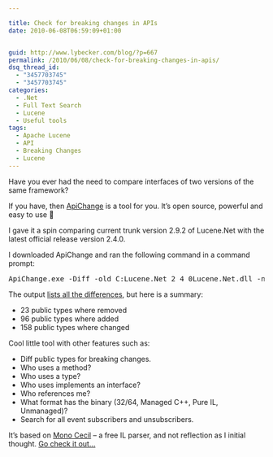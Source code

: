 ```yaml
---

title: Check for breaking changes in APIs
date: 2010-06-08T06:59:09+01:00


guid: http://www.lybecker.com/blog/?p=667
permalink: /2010/06/08/check-for-breaking-changes-in-apis/
dsq_thread_id:
  - "3457703745"
  - "3457703745"
categories:
  - .Net
  - Full Text Search
  - Lucene
  - Useful tools
tags:
  - Apache Lucene
  - API
  - Breaking Changes
  - Lucene
---
```

Have you ever had the need to compare interfaces of two versions of the same framework?

If you have, then [ApiChange](http://apichange.codeplex.com/ "ApiChange on CodePlex") is a tool for you. It’s open source, powerful and easy to use 🙂

I gave it a spin comparing current trunk version 2.9.2 of Lucene.Net with the latest official release version 2.4.0.

I downloaded ApiChange and ran the following command in a command prompt:

<pre class="brush: bash; title: ; notranslate" title="">ApiChange.exe -Diff -old C:Lucene.Net_2_4_0Lucene.Net.dll -new C:trunkLucene.Net.dll
</pre>

The output [lists all the differences](http://www.lybecker.com/blog/wp-content/uploads/BreakingChangesInLucene.txt), but here is a summary:

  * 23 public types where removed
  * 96 public types where added
  * 158 public types where changed

Cool little tool with other features such as:

  * Diff public types for breaking changes.
  * Who uses a method?
  * Who uses a type?
  * Who uses implements an interface?
  * Who references me?
  * What format has the binary (32/64, Managed C++, Pure IL, Unmanaged)?
  * Search for all event subscribers and unsubscribers.

It’s based on [Mono Cecil](http://www.mono-project.com/Cecil "Mono Cecil's website") – a free IL parser, and not reflection as I initial thought. [Go check it out…](http://geekswithblogs.net/akraus1/archive/2010/06/03/140207.aspx "ApiChange author blog post ApiChange Is Released!")
